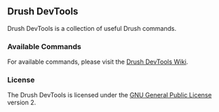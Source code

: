## Drush DevTools

Drush DevTools is a collection of useful Drush commands.

### Available Commands

For available commands, please visit the [Drush DevTools Wiki](http://github.com/amcgowanca/drush_devtools/wiki).

### License

The Drush DevTools is licensed under the [GNU General Public License](http://www.gnu.org/licenses/gpl-2.0.html) version 2.
